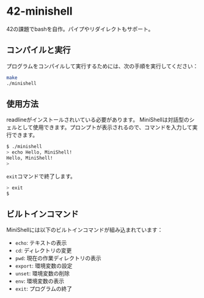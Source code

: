 # 42-minishell

42の課題でbashを自作。パイプやリダイレクトもサポート。

## コンパイルと実行

プログラムをコンパイルして実行するためには、次の手順を実行してください：

```bash
make
./minishell
```

## 使用方法

readlineがインストールされいている必要があります。
MiniShellは対話型のシェルとして使用できます。プロンプトが表示されるので、コマンドを入力して実行できます。

```bash
$ ./minishell
> echo Hello, MiniShell!
Hello, MiniShell!
>
```

`exit`コマンドで終了します。

```bash
> exit
$ 
```

## ビルトインコマンド

MiniShellには以下のビルトインコマンドが組み込まれています：

- `echo`: テキストの表示
- `cd`: ディレクトリの変更
- `pwd`: 現在の作業ディレクトリの表示
- `export`: 環境変数の設定
- `unset`: 環境変数の削除
- `env`: 環境変数の表示
- `exit`: プログラムの終了
